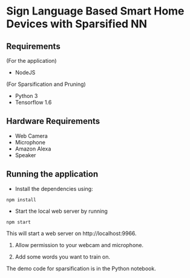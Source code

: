 # Sign Language Based Smart Home Devices with Sparsified NN

## Requirements
(For the application)
* NodeJS

(For Sparsification and Pruning) 
* Python 3
* Tensorflow 1.6

## Hardware Requirements
* Web Camera
* Microphone
* Amazon Alexa
* Speaker

## Running the application
* Install the dependencies using:
```
npm install
```

* Start the local web server by running 

```
npm start
```

This will start a web server on http://localhost:9966. 

1. Allow permission to your webcam and microphone. 

2. Add some words you want to train on. 


The demo code for sparsification is in the Python notebook.

